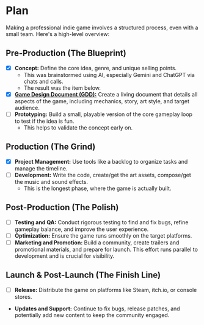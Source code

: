# Plan

Making a professional indie game involves a structured process, even with a small team. Here's a high-level overview:

## Pre-Production (The Blueprint)

* [x] **Concept:** Define the core idea, genre, and unique selling points.
    * This was brainstormed using AI, especially Gemini and ChatGPT via chats and calls.
    * The result was the item below.
* [x] [**Game Design Document (GDD):**](./notes/gdd.md) Create a living document that details all aspects of the game, including mechanics, story, art style, and target audience.
* [ ] **Prototyping:** Build a small, playable version of the core gameplay loop to test if the idea is fun.
  * This helps to validate the concept early on.

## Production (The Grind)

* [x] **Project Management:** Use tools like a backlog to organize tasks and manage the timeline.
* [ ] **Development:** Write the code, create/get the art assets, compose/get the music and sound effects.
  * This is the longest phase, where the game is actually built.

## Post-Production (The Polish)

* [ ] **Testing and QA:** Conduct rigorous testing to find and fix bugs, refine gameplay balance, and improve the user experience.
* [ ] **Optimization:** Ensure the game runs smoothly on the target platforms.
* [ ] **Marketing and Promotion:** Build a community, create trailers and promotional materials, and prepare for launch. This effort runs parallel to development and is crucial for visibility.

## Launch & Post-Launch (The Finish Line)

* [ ] **Release:** Distribute the game on platforms like Steam, itch.io, or console stores.
* **Updates and Support:** Continue to fix bugs, release patches, and potentially add new content to keep the community engaged.
